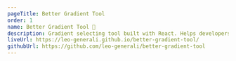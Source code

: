 ```yaml
---
pageTitle: Better Gradient Tool
order: 1
name: Better Gradient Tool 🎨
description: Gradient selecting tool built with React. Helps developers and designers find new gradient color schemes to use on their websites. User can filter by color to quickly find gradients for their projects. Save the gradients you love to your favorites and come back to them at any time - even if you close your browser.
liveUrl: https://leo-generali.github.io/better-gradient-tool/
githubUrl: https://github.com/leo-generali/better-gradient-tool
---
```

